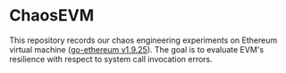 # ChaosEVM

This repository records our chaos engineering experiments on Ethereum virtual machine ([go-ethereum v1.9.25](https://github.com/ethereum/go-ethereum/tree/v1.9.25)). The goal is to evaluate EVM's resilience with respect to system call invocation errors.
